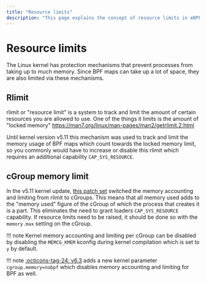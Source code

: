 ```yaml
---
title: "Resource limits"
description: "This page explains the concept of resource limits in eBPF. It explains what resource limits are and how resource limits work."
---
```

# Resource limits

The Linux kernel has protection mechanisms that prevent processes from taking up to much memory. Since BPF maps can take up a lot of space, they are also limited via these mechanisms.

## Rlimit

rlimit or "resource limit" is a system to track and limit the amount of certain resources you are allowed to use. One of the things it limits is the amount of "locked memory" https://man7.org/linux/man-pages/man2/getrlimit.2.html

Until kernel version v5.11 this mechanism was used to track and limit the memory usage of BPF maps which count towards the locked memory limit, so you commonly would have to increase or disable this rlimit which requires an additional capability `CAP_SYS_RESOURCE`.

## cGroup memory limit

In the v5.11 kernel update, [this patch set](https://lore.kernel.org/bpf/20201201215900.3569844-1-guro@fb.com/) switched the memory accounting and limiting from rlimit to cGroups. This means that all memory used adds to the "memory used" figure of the cGroup of which the process that creates it is a part. This eliminates the need to grant loaders `CAP_SYS_RESOURCE` capability. If resource limits need to be raised, it should be done so with the `memory.max` setting on the cGroup.

!!! note
    Kernel memory accounting and limiting per cGroup can be disabled by disabling the `MEMCG_KMEM` kconfig during kernel compilation which is set to `y` by default.

!!! note
    [:octicons-tag-24: v6.3](https://github.com/torvalds/linux/commit/b6c1a8af5b1eec42aabc13376f94aa90c3d765f1 ) adds a new kernel parameter `cgroup.memory=nobpf` which disables memory accounting and limiting for BPF as well.
